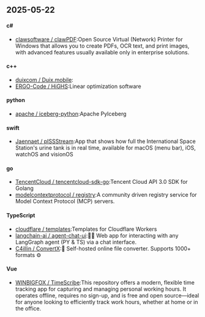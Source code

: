 ## 2025-05-22
#### c#
* [clawsoftware / clawPDF](https://github.com/clawsoftware/clawPDF):Open Source Virtual (Network) Printer for Windows that allows you to create PDFs, OCR text, and print images, with advanced features usually available only in enterprise solutions.
#### c++
* [duixcom / Duix.mobile](https://github.com/duixcom/Duix.mobile):
* [ERGO-Code / HiGHS](https://github.com/ERGO-Code/HiGHS):Linear optimization software
#### python
* [apache / iceberg-python](https://github.com/apache/iceberg-python):Apache PyIceberg
#### swift
* [Jaennaet / pISSStream](https://github.com/Jaennaet/pISSStream):App that shows how full the International Space Station's urine tank is in real time, available for macOS (menu bar), iOS, watchOS and visionOS
#### go
* [TencentCloud / tencentcloud-sdk-go](https://github.com/TencentCloud/tencentcloud-sdk-go):Tencent Cloud API 3.0 SDK for Golang
* [modelcontextprotocol / registry](https://github.com/modelcontextprotocol/registry):A community driven registry service for Model Context Protocol (MCP) servers.
#### TypeScript
* [cloudflare / templates](https://github.com/cloudflare/templates):Templates for Cloudflare Workers
* [langchain-ai / agent-chat-ui](https://github.com/langchain-ai/agent-chat-ui):🦜💬 Web app for interacting with any LangGraph agent (PY & TS) via a chat interface.
* [C4illin / ConvertX](https://github.com/C4illin/ConvertX):💾 Self-hosted online file converter. Supports 1000+ formats ⚙️
#### Vue
* [WINBIGFOX / TimeScribe](https://github.com/WINBIGFOX/TimeScribe):This repository offers a modern, flexible time tracking app for capturing and managing personal working hours. It operates offline, requires no sign-up, and is free and open source—ideal for anyone looking to efficiently track work hours, whether at home or in the office.
